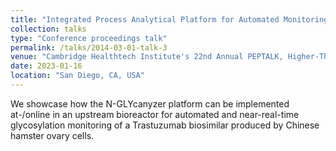 ```yaml
---
title: "Integrated Process Analytical Platform for Automated Monitoring of Monoclonal Antibody N-Glycosylation."
collection: talks
type: "Conference proceedings talk"
permalink: /talks/2014-03-01-talk-3
venue: "Cambridge Healthtech Institute's 22nd Annual PEPTALK, Higher-Throughput Bioproduction Analyzing & Improving Processes"
date: 2023-01-16
location: "San Diego, CA, USA"
---
```


We showcase how the N-GLYcanyzer platform can be implemented at-/online in an upstream bioreactor for automated and near-real-time glycosylation monitoring of a Trastuzumab biosimilar produced by Chinese hamster ovary cells.


